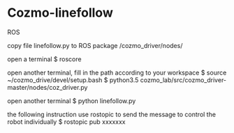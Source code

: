 # Cozmo-linefollow
ROS

copy file linefollow.py to ROS package /cozmo_driver/nodes/

open a terminal
$ roscore

open another terminal, fill in the path according to your workspace
$ source ~/cozmo_drive/devel/setup.bash
$ python3.5 cozmo_lab/src/cozmo_driver-master/nodes/coz_driver.py

open another terminal
$ python linefollow.py

the following instruction use rostopic to send the message to control the robot individually
$ rostopic pub xxxxxxx
